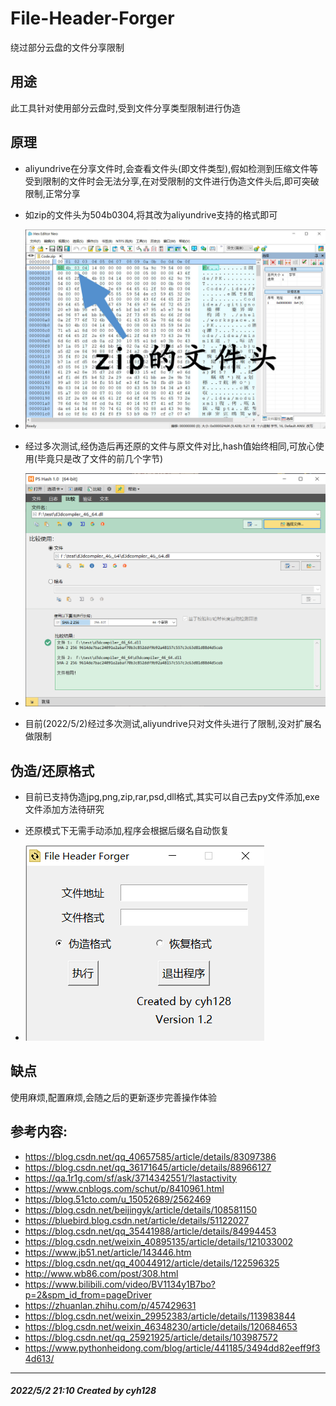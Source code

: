 # File-Header-Forger
绕过部分云盘的文件分享限制
## 用途
此工具针对使用部分云盘时,受到文件分享类型限制进行伪造
## 原理
- aliyundrive在分享文件时,会查看文件头(即文件类型),假如检测到压缩文件等受到限制的文件时会无法分享,在对受限制的文件进行伪造文件头后,即可突破限制,正常分享
- 如zip的文件头为504b0304,将其改为aliyundrive支持的格式即可

- ![image](1.jpg)

- 经过多次测试,经伪造后再还原的文件与原文件对比,hash值始终相同,可放心使用(毕竟只是改了文件的前几个字节)

- ![image](2.png)

- 目前(2022/5/2)经过多次测试,aliyundrive只对文件头进行了限制,没对扩展名做限制
## 伪造/还原格式
- 目前已支持伪造jpg,png,zip,rar,psd,dll格式,其实可以自己去py文件添加,exe文件添加方法待研究
- 还原模式下无需手动添加,程序会根据后缀名自动恢复
 
- ![image](3.png)

## 缺点
使用麻烦,配置麻烦,会随之后的更新逐步完善操作体验
## 参考内容:
- https://blog.csdn.net/qq_40657585/article/details/83097386
- https://blog.csdn.net/qq_36171645/article/details/88966127
- https://qa.1r1g.com/sf/ask/3714342551/?lastactivity
- https://www.cnblogs.com/schut/p/8410961.html
- https://blog.51cto.com/u_15052689/2562469
- https://blog.csdn.net/beijingyk/article/details/108581150
- https://bluebird.blog.csdn.net/article/details/51122027
- https://blog.csdn.net/qq_35441988/article/details/84994453
- https://blog.csdn.net/weixin_40895135/article/details/121033002
- https://www.jb51.net/article/143446.htm
- https://blog.csdn.net/qq_40044912/article/details/122596325
- http://www.wb86.com/post/308.html
- https://www.bilibili.com/video/BV1134y1B7bo?p=2&spm_id_from=pageDriver
- https://zhuanlan.zhihu.com/p/457429631
- https://blog.csdn.net/weixin_29952383/article/details/113983844
- https://blog.csdn.net/weixin_46348230/article/details/120684653
- https://blog.csdn.net/qq_25921925/article/details/103987572
- https://www.pythonheidong.com/blog/article/441185/3494dd82eeff9f34d613/
---
##### 2022/5/2 21:10 Created by cyh128

